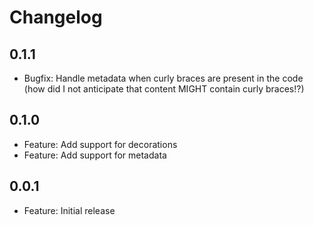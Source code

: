 # Changelog

## 0.1.1

- Bugfix: Handle metadata when curly braces are present in the code (how did I not anticipate that content MIGHT contain curly braces!?)

## 0.1.0

- Feature: Add support for decorations
- Feature: Add support for metadata

## 0.0.1

- Feature: Initial release

